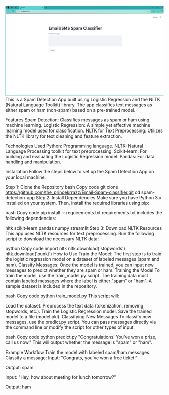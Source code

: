 <img src="https://raw.githubusercontent.com/the-princekrrazz/SMS-spam-classifier/refs/heads/main/Demo.png"></img>
This is a Spam Detection App built using Logistic Regression and the NLTK (Natural Language Toolkit) library. The app classifies text messages as either spam or ham (non-spam) based on a pre-trained model.

Features
Spam Detection: Classifies messages as spam or ham using machine learning.
Logistic Regression: A simple yet effective machine learning model used for classification.
NLTK for Text Preprocessing: Utilizes the NLTK library for text cleaning and feature extraction.

Technologies Used
Python: Programming language.
NLTK: Natural Language Processing toolkit for text preprocessing.
Scikit-learn: For building and evaluating the Logistic Regression model.
Pandas: For data handling and manipulation.


Installation
Follow the steps below to set up the Spam Detection App on your local machine.

Step 1: Clone the Repository
bash
Copy code
git clone https://github.com/the_princekrrazz/Email-Spam-classifier.git
cd spam-detection-app
Step 2: Install Dependencies
Make sure you have Python 3.x installed on your system. Then, install the required libraries using pip:

bash
Copy code
pip install -r requirements.txt
requirements.txt includes the following dependencies:

nltk
scikit-learn
pandas
numpy
streamlit
Step 3: Download NLTK Resources
This app uses NLTK resources for text preprocessing. Run the following script to download the necessary NLTK data:

python
Copy code
import nltk
nltk.download('stopwords')
nltk.download('punkt')
How to Use
Train the Model: The first step is to train the logistic regression model on a dataset of labeled messages (spam and ham).
Classify Messages: Once the model is trained, you can input new messages to predict whether they are spam or ham.
Training the Model
To train the model, use the train_model.py script. The training data must contain labeled messages where the label is either "spam" or "ham". A sample dataset is included in the repository.

bash
Copy code
python train_model.py
This script will:

Load the dataset.
Preprocess the text data (tokenization, removing stopwords, etc.).
Train the Logistic Regression model.
Save the trained model to a file (model.pkl).
Classifying New Messages
To classify new messages, use the predict.py script. You can pass messages directly via the command line or modify the script for other types of input.

bash
Copy code
python predict.py "Congratulations! You've won a prize, call us now."
This will output whether the message is "spam" or "ham".

Example Workflow
Train the model with labeled spam/ham messages.
Classify a message:
Input: "Congrats, you've won a free ticket!"

Output: spam

Input: "Hey, how about meeting for lunch tomorrow?"

Output: ham
